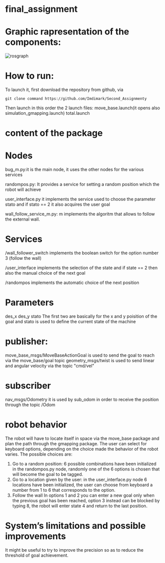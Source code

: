 

# final_assignment


# Graphic rapresentation of the components:
![rosgraph](https://user-images.githubusercontent.com/78663960/116706592-14aa6300-a9ce-11eb-839c-acc932621672.png)



# How to run:

To launch it,  first download the repository from github, via
```
git clone command https://github.com/Imdimark/Second_Assignmenty
```
 Then launch in this order the 2 launch files:
move_base.launch(it opens also simulation_gmapping.launch)
total.launch


# content of the package

# Nodes
bug_m.py:it is the main node, it uses the other nodes for the various services

randompos.py: It provides a service for setting a random position which the robot will achieve

user_interface.py  it implements the service used to choose the parameter stato and if stato == 2 it also acquires the user goal


wall_follow_service_m.py: m implements the algoritm that allows to follow the external wall.

# Services

/wall_follower_switch implements the boolean switch for the option number 3 (follow the wall)


/user_interface implements the selection of the state and if state == 2 then also the manual choice of the next goal

/randompos implements the automatic choice of the next position


# Parameters

des_x
des_y
stato
The first two are basically for the x and y poisition of the goal and stato is used to define the current state of the machine

# publisher: 
move_base_msgs/MoveBaseActionGoal is used to send the goal to reach via the  move_base/goal topic
 geometry_msgs/twist is used to send linear and angular velocity via the topic "cmd/vel"

# subscriber
nav_msgs/Odometry it is used by sub_odom in order to receive the position through the topic /Odom
		


# robot behavior
The robot will have to locate itself in space via the move_base package and plan the path through the gmapping package. The user can select for keyboard options, depending on the choice made the behavior of the robot varies. The possible choices are:

1. Go to a random position: 6 possible combinations have been initialized in the randompos.py node, randomly one of the 6 options is chosen that will become the goal to be tagged.
2. Go to a location given by the user: in the user_interface.py node 6 locations have been initialized, the user can choose from keyboard a number from 1 to 6 that corresponds to the option.
3. Follow the wall
In options 1 and 2 you can enter a new goal only when the previous goal has been reached, option 3 instead can be blocked by typing 8, the robot will enter state 4 and return to the last position.

# System’s limitations and possible improvements

It might be useful to try to improve the precision so as to reduce the threshold of goal achievement.

 
